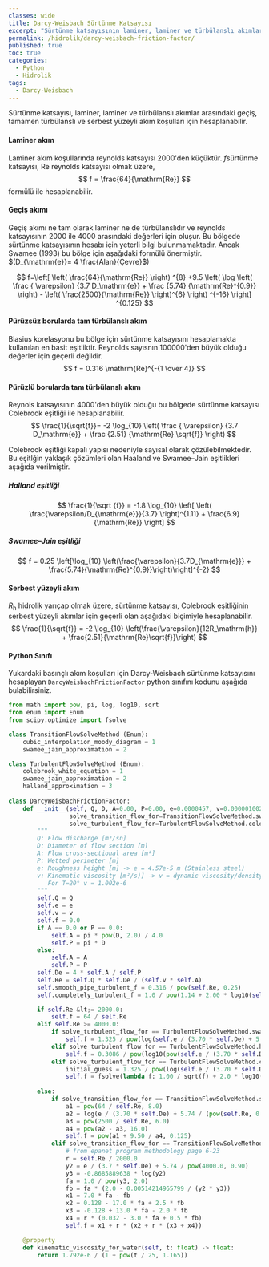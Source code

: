 ```yaml
---
classes: wide
title: Darcy-Weisbach Sürtünme Katsayısı
excerpt: "Sürtünme katsayısının laminer, laminer ve türbülanslı akımlar arasındaki geçiş, tamamen türbülanslı ve serbest yüzeyli akım koşulları için hesaplanması."
permalink: /hidrolik/darcy-weisbach-friction-factor/
published: true
toc: true
categories:
  - Python
  - Hidrolik
tags:
  - Darcy-Weisbach
---
```

Sürtünme katsayısı, laminer, laminer ve türbülanslı akımlar arasındaki geçiş, tamamen türbülanslı ve serbest yüzeyli akım koşulları için hesaplanabilir.
#### Laminer akım
Laminer akım koşullarında reynolds katsayısı 2000'den küçüktür. $f$sürtünme katsayısı, $\mathrm{Re}$ reynolds katsayısı olmak üzere, 
$$
f = \frac{64}{\mathrm{Re}}
$$
formülü ile hesaplanabilir. 

#### Geçiş akımı
Geçiş akımı ne tam olarak laminer ne de türbülanslıdır ve reynolds katsayısının 2000 ile 4000 arasındaki değerleri için oluşur. Bu bölgede sürtünme katsayısının hesabı için yeterli bilgi bulunmamaktadır. Ancak Swamee (1993) bu bölge için aşağıdaki formülü önermiştir. $(D_{\mathrm{e}}= 4 \frac{Alan}{Çevre}$) 

$$
f=\left[ \left( \frac{64}{\mathrm{Re}} \right) ^{8} +9.5 \left( \log \left( \frac { \varepsilon} {3.7 D_\mathrm{e}} + \frac {5.74} {\mathrm{Re}^{0.9}} \right) - \left( \frac{2500}{\mathrm{Re}} \right)^{6} \right) ^{-16} \right] ^{0.125}
$$

#### Pürüzsüz borularda tam türbülanslı akım
Blasius korelasyonu bu bölge için sürtünme katsayısını hesaplamakta kullanılan en basit eşitliktir. Reynolds sayısnın 100000'den büyük olduğu değerler için geçerli değildir. 
$$
f = 0.316 \mathrm{Re}^{-{1 \over 4}}
$$

#### Pürüzlü borularda tam türbülanslı akım
Reynols katsayısının 4000'den büyük olduğu bu bölgede sürtünme katsayısı Colebrook eşitliği ile hesaplanabilir.
$$
\frac{1}{\sqrt{f}}= -2 \log_{10} \left( \frac { \varepsilon} {3.7 D_\mathrm{e}} + \frac {2.51} {\mathrm{Re} \sqrt{f}} \right)
$$

Colebrook eşitliği kapalı yapısı nedeniyle sayısal olarak çözülebilmektedir. Bu eşitlğin yaklaşık çözümleri olan Haaland ve Swamee–Jain eşitlikleri aşağıda verilmiştir.

##### Halland eşitliği
$$
\frac{1}{\sqrt {f}} = -1.8 \log_{10} \left[ \left( \frac{\varepsilon/D_{\mathrm{e}}}{3.7} \right)^{1.11} + \frac{6.9}{\mathrm{Re}} \right]
$$

##### Swamee–Jain eşitliği
$$
f = 0.25 \left[\log_{10} \left(\frac{\varepsilon}{3.7D_{\mathrm{e}}} + \frac{5.74}{\mathrm{Re}^{0.9}}\right)\right]^{-2}
$$

#### Serbest yüzeyli akım
$R_{\mathrm{h}}$ hidrolik yarıçap olmak üzere, sürtünme katsayısı, Colebrook eşitliğinin serbest yüzeyli akımlar için geçerli olan aşağıdaki biçimiyle hesaplanabilir. 
$$
\frac{1}{\sqrt{f}} = -2 \log_{10} \left(\frac{\varepsilon}{12R_\mathrm{h}} + \frac{2.51}{\mathrm{Re}\sqrt{f}}\right)
$$

#### Python Sınıfı

Yukardaki basınçlı akım koşulları için Darcy-Weisbach sürtünme katsayısını hesaplayan `DarcyWeisbachFrictionFactor` python sınıfını kodunu aşağıda bulabilirsiniz.

```python
from math import pow, pi, log, log10, sqrt
from enum import Enum
from scipy.optimize import fsolve

class TransitionFlowSolveMethod (Enum):
    cubic_interpolation_moody_diagram = 1
    swamee_jain_approximation = 2

class TurbulentFlowSolveMethod (Enum):
    colebrook_white_equation = 1
    swamee_jain_approximation = 2
    halland_approximation = 3
    
class DarcyWeisbachFrictionFactor:
    def __init__(self, Q, D, A=0.00, P=0.00, e=0.0000457, v=0.000001002,
                 solve_transition_flow_for=TransitionFlowSolveMethod.swamee_jain_approximation,
                 solve_turbulent_flow_for=TurbulentFlowSolveMethod.colebrook_white_equation):
        """
        Q: Flow discharge [m³/sn]
        D: Diameter of flow section [m]
        A: Flow cross-sectional area [m²]
        P: Wetted perimeter [m]
        e: Roughness height [m] -> e = 4.57e-5 m (Stainless steel)
        v: Kinematic viscosity [m²/s)] -> v = dynamic viscosity/density = [kg.m/sn] / [kg/m³]
           For T=20° v = 1.002e-6
        """
        self.Q = Q
        self.e = e
        self.v = v
        self.f = 0.0
        if A == 0.0 or P == 0.0:
            self.A = pi * pow(D, 2.0) / 4.0
            self.P = pi * D
        else:
            self.A = A
            self.P = P
        self.De = 4 * self.A / self.P
        self.Re = self.Q * self.De / (self.v * self.A)
        self.smooth_pipe_turbulent_f = 0.316 / pow(self.Re, 0.25)
        self.completely_turbulent_f = 1.0 / pow(1.14 + 2.00 * log10(self.De / self.e), 2.00)

        if self.Re &lt;= 2000.0:
            self.f = 64 / self.Re
        elif self.Re >= 4000.0:
            if solve_turbulent_flow_for == TurbulentFlowSolveMethod.swamee_jain_approximation:
                self.f = 1.325 / pow(log(self.e / (3.70 * self.De) + 5.74 / (pow(self.Re, 0.9))), 2.0)
            elif solve_turbulent_flow_for == TurbulentFlowSolveMethod.halland_approximation:
                self.f = 0.3086 / pow(log10(pow(self.e / (3.70 * self.De), 1.11) + 6.9 / self.Re), 2.0)
            elif solve_turbulent_flow_for == TurbulentFlowSolveMethod.colebrook_white_equation:
                initial_guess = 1.325 / pow(log(self.e / (3.70 * self.De) + 5.74 / (pow(self.Re, 0.9))), 2.0)
                self.f = fsolve(lambda f: 1.00 / sqrt(f) + 2.0 * log10(self.e / self.De / 3.70 + 2.51 /
                                                                       (self.Re * sqrt(f))), initial_guess)[0]
        else:
            if solve_transition_flow_for == TransitionFlowSolveMethod.swamee_jain_approximation:
                a1 = pow(64 / self.Re, 8.0)
                a2 = log(e / (3.70 * self.De) + 5.74 / (pow(self.Re, 0.9)))
                a3 = pow(2500 / self.Re, 6.0)
                a4 = pow(a2 - a3, 16.0)
                self.f = pow(a1 + 9.50 / a4, 0.125)
            elif solve_transition_flow_for == TransitionFlowSolveMethod.cubic_interpolation_moody_diagram:
                # from epanet program methodology page 6-23
                r = self.Re / 2000.0
                y2 = e / (3.7 * self.De) + 5.74 / pow(4000.0, 0.90)
                y3 = -0.8685889638 * log(y2)
                fa = 1.0 / pow(y3, 2.0)
                fb = fa * (2.0 - 0.00514214965799 / (y2 * y3))
                x1 = 7.0 * fa - fb
                x2 = 0.128 - 17.0 * fa + 2.5 * fb
                x3 = -0.128 + 13.0 * fa - 2.0 * fb
                x4 = r * (0.032 - 3.0 * fa + 0.5 * fb)
                self.f = x1 + r * (x2 + r * (x3 + x4))

    @property
    def kinematic_viscosity_for_water(self, t: float) -> float:
        return 1.792e-6 / (1 + pow(t / 25, 1.165))
```

